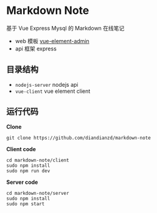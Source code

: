 # Markdown Note 

基于 Vue Express Mysql 的 Markdown 在线笔记

- web 模板  [vue-element-admin](https://github.com/PanJiaChen/vue-element-admin)
- api 框架 express

## 目录结构
- `nodejs-server`  nodejs api
- `vue-client`  vue element client


## 运行代码

**Clone**
```shell script
git clone https://github.com/diandianzd/markdown-note
```

**Client code**
```shell script
cd markdown-note/client
sudo npm install
sudo npm run dev
```

**Server code**
```shell script
cd markdown-note/server
sudo npm install
sudo npm start
```
